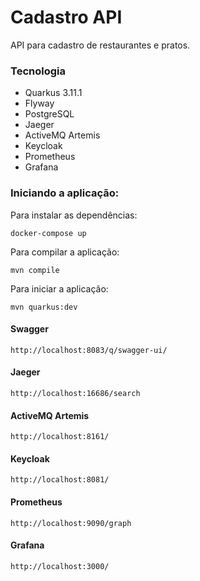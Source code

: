 # Cadastro API
API para cadastro de restaurantes e pratos.

### Tecnologia
- Quarkus 3.11.1
- Flyway
- PostgreSQL
- Jaeger
- ActiveMQ Artemis
- Keycloak
- Prometheus
- Grafana

### Iniciando a aplicação:

Para instalar as dependências:

```shell script
docker-compose up
```

Para compilar a aplicação:

```shell script
mvn compile
```
Para iniciar a aplicação:

```shell script
mvn quarkus:dev
```

#### Swagger
`http://localhost:8083/q/swagger-ui/`

#### Jaeger
`http://localhost:16686/search`

#### ActiveMQ Artemis
`http://localhost:8161/`

#### Keycloak
`http://localhost:8081/`

#### Prometheus
`http://localhost:9090/graph`

#### Grafana
`http://localhost:3000/`
